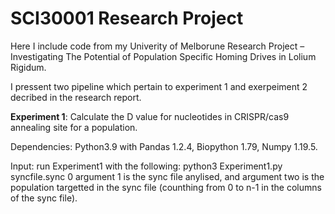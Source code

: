 # SCI30001 Research Project

Here I include code from my Univerity of Melborune Research Project – Investigating The Potential of Population Specific Homing Drives in Lolium Rigidum.

I pressent two pipeline which pertain to experiment 1 and exerpeiment 2 decribed in the research report.


**Experiment 1**: Calculate the D value for nucleotides in CRISPR/cas9 annealing site for a population.

Dependencies: Python3.9 with Pandas 1.2.4, Biopython  1.79, Numpy 1.19.5.

Input: run Experiment1 with the following: python3 Experiment1.py syncfile.sync 0 
argument 1 is the sync file anylised, and argument two is the population targetted in the sync file (counthing from 0 to n-1 in the columns of the sync file).
